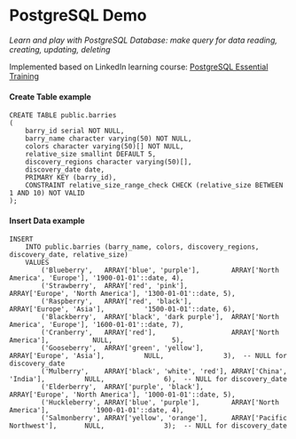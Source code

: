 # PostgreSQL Demo

_Learn and play with PostgreSQL Database: make query for data reading, creating, updating, deleting_

Implemented based on LinkedIn learning course:
[PostgreSQL Essential Training](https://www.linkedin.com/learning/postgresql-essential-training-22611610)

#### Create Table example

```
CREATE TABLE public.barries
(
    barry_id serial NOT NULL,
    barry_name character varying(50) NOT NULL,
    colors character varying(50)[] NOT NULL,
    relative_size smallint DEFAULT 5,
    discovery_regions character varying(50)[],
    discovery_date date,
    PRIMARY KEY (barry_id),
    CONSTRAINT relative_size_range_check CHECK (relative_size BETWEEN 1 AND 10) NOT VALID
);
```

#### Insert Data example

```
INSERT 
    INTO public.barries (barry_name, colors, discovery_regions, discovery_date, relative_size) 
    VALUES
        ('Blueberry',   ARRAY['blue', 'purple'],        ARRAY['North America', 'Europe'], '1900-01-01'::date, 4),
        ('Strawberry',  ARRAY['red', 'pink'],           ARRAY['Europe', 'North America'], '1300-01-01'::date, 5),
        ('Raspberry',   ARRAY['red', 'black'],          ARRAY['Europe', 'Asia'],          '1500-01-01'::date, 6),
        ('Blackberry',  ARRAY['black', 'dark purple'],  ARRAY['North America', 'Europe'], '1600-01-01'::date, 7),
        ('Cranberry',   ARRAY['red'],                   ARRAY['North America'],           NULL,               5),
        ('Gooseberry',  ARRAY['green', 'yellow'],       ARRAY['Europe', 'Asia'],          NULL,               3),  -- NULL for discovery_date
        ('Mulberry',    ARRAY['black', 'white', 'red'], ARRAY['China', 'India'],          NULL,               6),  -- NULL for discovery_date
        ('Elderberry',  ARRAY['purple', 'black'],       ARRAY['Europe', 'North America'], '1000-01-01'::date, 5),
        ('Huckleberry', ARRAY['blue', 'purple'],        ARRAY['North America'],           '1900-01-01'::date, 4),
        ('Salmonberry', ARRAY['yellow', 'orange'],      ARRAY['Pacific Northwest'],       NULL,               3);  -- NULL for discovery_date
```
